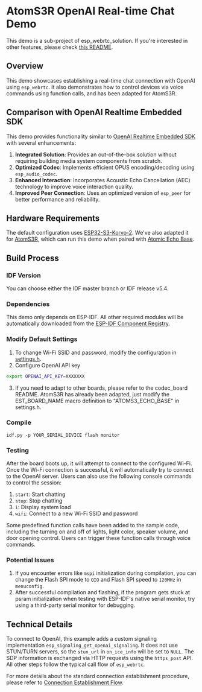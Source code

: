 # AtomS3R OpenAI Real-time Chat Demo

This demo is a sub-project of esp_webrtc_solution. If you're interested in other features, please check [this README](https://github.com/espressif/esp-webrtc-solution).

## Overview

This demo showcases establishing a real-time chat connection with OpenAI using `esp_webrtc`. It also demonstrates how to control devices via voice commands using function calls, and has been adapted for AtomS3R.

## Comparison with OpenAI Realtime Embedded SDK

This demo provides functionality similar to [OpenAI Realtime Embedded SDK](https://github.com/openai/openai-realtime-embedded-sdk) with several enhancements:

1. **Integrated Solution**: Provides an out-of-the-box solution without requiring building media system components from scratch.
2. **Optimized Codec**: Implements efficient OPUS encoding/decoding using `esp_audio_codec`.
3. **Enhanced Interaction**: Incorporates Acoustic Echo Cancellation (AEC) technology to improve voice interaction quality.
4. **Improved Peer Connection**: Uses an optimized version of `esp_peer` for better performance and reliability.

## Hardware Requirements
The default configuration uses [ESP32-S3-Korvo-2](https://docs.espressif.com/projects/esp-adf/en/latest/design-guide/dev-boards/user-guide-esp32-s3-korvo-2.html). We've also adapted it for [AtomS3R](https://shop.m5stack.com/products/atoms3r-dev-kit), which can run this demo when paired with [Atomic Echo Base](https://shop.m5stack.com/products/atomic-echo-base-with-microphone-and-speaker).

## Build Process

### IDF Version
You can choose either the IDF master branch or IDF release v5.4.

### Dependencies

This demo only depends on ESP-IDF. All other required modules will be automatically downloaded from the [ESP-IDF Component Registry](https://components.espressif.com/).

### Modify Default Settings
1. To change Wi-Fi SSID and password, modify the configuration in [settings.h](main/settings.h).
2. Configure OpenAI API key
```bash
export OPENAI_API_KEY=XXXXXXX
```
3. If you need to adapt to other boards, please refer to the codec_board README. AtomS3R has already been adapted, just modify the EST_BOARD_NAME macro definition to "ATOMS3_ECHO_BASE" in settings.h.

### Compile
```
idf.py -p YOUR_SERIAL_DEVICE flash monitor
```

### Testing  
After the board boots up, it will attempt to connect to the configured Wi-Fi. Once the Wi-Fi connection is successful, it will automatically try to connect to the OpenAI server. Users can also use the following console commands to control the session:  
1. `start`: Start chatting  
2. `stop`: Stop chatting  
3. `i`: Display system load  
4. `wifi`: Connect to a new Wi-Fi SSID and password  

Some predefined function calls have been added to the sample code, including the turning on and off of lights, light color, speaker volume, and door opening control. Users can trigger these function calls through voice commands.

### Potential Issues
1. If you encounter errors like `mspi` initialization during compilation, you can change the Flash SPI mode to `QIO` and Flash SPI speed to `120MHz` in `menuconfig`.
2. After successful compilation and flashing, if the program gets stuck at psram initialization when testing with ESP-IDF's native serial monitor, try using a third-party serial monitor for debugging.

## Technical Details
To connect to OpenAI, this example adds a custom signaling implementation `esp_signaling_get_openai_signaling`. It does not use STUN/TURN servers, so the `stun_url` in `on_ice_info` will be set to `NULL`. The SDP information is exchanged via HTTP requests using the `https_post` API. All other steps follow the typical call flow of `esp_webrtc`.  

For more details about the standard connection establishment procedure, please refer to [Connection Establishment Flow](https://github.com/espressif/esp-webrtc-solution/blob/main/components/esp_webrtc/README.md#typical-call-sequence-of-esp_webrtc).
